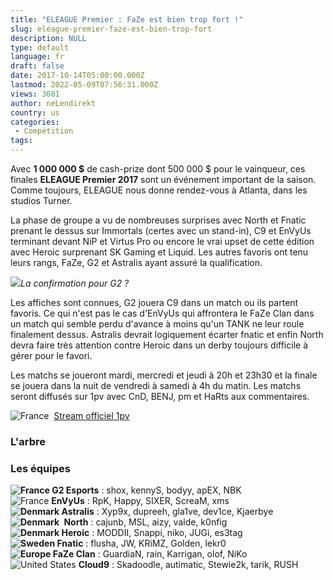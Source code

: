 ```yaml
---
title: "ELEAGUE Premier : FaZe est bien trop fort !"
slug: eleague-premier-faze-est-bien-trop-fort
description: NULL
type: default
language: fr
draft: false
date: 2017-10-14T05:00:00.000Z
lastmod: 2022-05-09T07:56:31.000Z
views: 3681
author: neLendirekt
country: us
categories:
 - Compétition
tags:
---
```

Avec **1 000 000 $** de cash-prize dont 500 000 $ pour le vainqueur, ces finales **ELEAGUE Premier 2017** sont un événement important de la saison. Comme toujours, ELEAGUE nous donne rendez-vous à Atlanta, dans les studios Turner.

La phase de groupe a vu de nombreuses surprises avec North et Fnatic prenant le dessus sur Immortals (certes avec un stand-in), C9 et EnVyUs terminant devant NiP et Virtus Pro ou encore le vrai upset de cette édition avec Heroic surprenant SK Gaming et Liquid. Les autres favoris ont tenu leurs rangs, FaZe, G2 et Astralis ayant assuré la qualification.

![](https://flickshot-ue.s3.eu-west-2.amazonaws.com/flickshot/article/59dcbfbac846d/images/sM5uagZII5673eF9YoPvZzkqWvk4VipBLP10opQw.jpeg)_La confirmation pour G2 ?_

Les affiches sont connues, G2 jouera C9 dans un match ou ils partent favoris. Ce qui n'est pas le cas d'EnVyUs qui affrontera le FaZe Clan dans un match qui semble perdu d'avance à moins qu'un TANK ne leur roule finalement dessus. Astralis devrait logiquement écarter fnatic et enfin North devra faire très attention contre Heroic dans un derby toujours difficile à gérer pour le favori.

Les matchs se joueront mardi, mercredi et jeudi à 20h et 23h30 et la finale se jouera dans la nuit de vendredi à samedi à 4h du matin. Les matchs seront diffusés sur 1pv avec CnD, BENJ, pm et HaRts aux commentaires.

![France](/images/countries/fr.svg)⁠ ⁠ [Stream officiel 1pv](https://go.twitch.tv/1pvcs)

### **L'arbre**

### **Les équipes**

**![France](/images/countries/fr.svg)⁠ ⁠G2 Esports** : shox, kennyS, bodyy, apEX, NBK  
![France](/images/countries/fr.svg)⁠ **EnVyUs** : RpK, Happy, SIXER, ScreaM, xms  
**![Denmark](/images/countries/dk.svg)⁠ ⁠Astralis** : Xyp9x, dupreeh, gla1ve, dev1ce, Kjaerbye  
**![Denmark](/images/countries/dk.svg)⁠ ⁠** **North** : cajunb, MSL, aizy, valde, k0nfig  
**![Denmark](/images/countries/dk.svg)⁠ Heroic** : MODDII, Snappi, niko, JUGi, es3tag  
**![Sweden](/images/countries/se.svg)⁠ ⁠Fnatic** : flusha, JW, KRiMZ, Golden, lekr0  
**![Europe](/images/countries/eu.svg)⁠ ⁠FaZe Clan** : GuardiaN, rain, Karrigan, olof, NiKo  
![United States](/images/countries/us.svg)⁠ ⁠**Cloud9** : Skadoodle, autimatic, Stewie2k, tarik, RUSH
